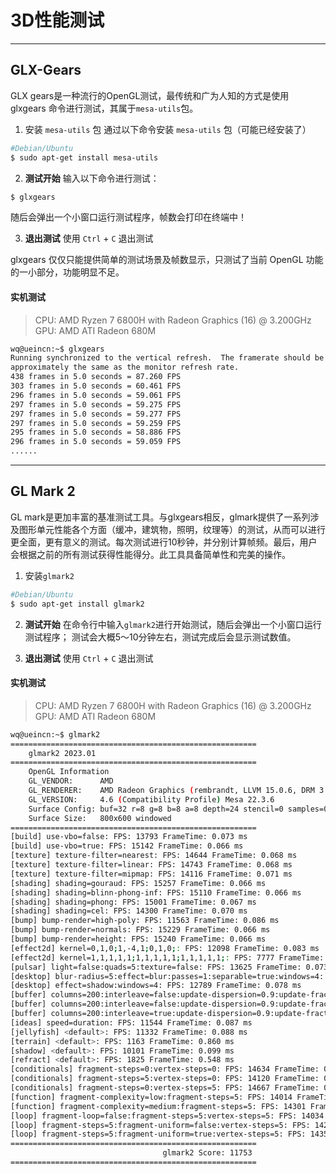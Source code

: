 # 3D性能测试
---
## GLX-Gears
GLX gears是一种流行的OpenGL测试，最传统和广为人知的方式是使用 glxgears 命令进行测试，其属于`mesa-utils`包。

1. 安装 `mesa-utils` 包
通过以下命令安装 `mesa-utils` 包（可能已经安装了）
```bash
#Debian/Ubuntu
$ sudo apt-get install mesa-utils
```
2. **测试开始**
输入以下命令进行测试：
```bash
$ glxgears
```
随后会弹出一个小窗口运行测试程序，帧数会打印在终端中！

3. **退出测试**
使用 `Ctrl` + `C` 退出测试

glxgears 仅仅只能提供简单的测试场景及帧数显示，只测试了当前 OpenGL 功能的一小部分，功能明显不足。

#### 实机测试
> CPU: AMD Ryzen 7 6800H with Radeon Graphics (16) @ 3.200GHz 
> GPU: AMD ATI Radeon 680M 
```bash
wq@ueincn:~$ glxgears
Running synchronized to the vertical refresh.  The framerate should be
approximately the same as the monitor refresh rate.
438 frames in 5.0 seconds = 87.260 FPS
303 frames in 5.0 seconds = 60.461 FPS
296 frames in 5.0 seconds = 59.061 FPS
297 frames in 5.0 seconds = 59.275 FPS
297 frames in 5.0 seconds = 59.277 FPS
297 frames in 5.0 seconds = 59.259 FPS
295 frames in 5.0 seconds = 58.886 FPS
296 frames in 5.0 seconds = 59.059 FPS
......
```
---
## GL Mark 2
GL mark是更加丰富的基准测试工具。与glxgears相反，glmark提供了一系列涉及图形单元性能各个方面（缓冲，建筑物，照明，纹理等）的测试，从而可以进行更全面，更有意义的测试。每次测试进行10秒钟，并分别计算帧频。最后，用户会根据之前的所有测试获得性能得分。此工具具备简单性和完美的操作。

1. 安装`glmark2`
```bash
#Debian/Ubuntu
$ sudo apt-get install glmark2
```
2. **测试开始**
   在命令行中输入`glmark2`进行开始测试，随后会弹出一个小窗口运行测试程序；
   测试会大概5～10分钟左右，测试完成后会显示测试数值。
   
3. **退出测试**
   使用 `Ctrl` + `C` 退出测试
   
#### 实机测试
> CPU: AMD Ryzen 7 6800H with Radeon Graphics (16) @ 3.200GHz 
> GPU: AMD ATI Radeon 680M 
```bash
wq@ueincn:~$ glmark2 
=======================================================
    glmark2 2023.01
=======================================================
    OpenGL Information
    GL_VENDOR:      AMD
    GL_RENDERER:    AMD Radeon Graphics (rembrandt, LLVM 15.0.6, DRM 3.49, 6.1.0-10-amd64)
    GL_VERSION:     4.6 (Compatibility Profile) Mesa 22.3.6
    Surface Config: buf=32 r=8 g=8 b=8 a=8 depth=24 stencil=0 samples=0
    Surface Size:   800x600 windowed
=======================================================
[build] use-vbo=false: FPS: 13793 FrameTime: 0.073 ms
[build] use-vbo=true: FPS: 15142 FrameTime: 0.066 ms
[texture] texture-filter=nearest: FPS: 14644 FrameTime: 0.068 ms
[texture] texture-filter=linear: FPS: 14743 FrameTime: 0.068 ms
[texture] texture-filter=mipmap: FPS: 14116 FrameTime: 0.071 ms
[shading] shading=gouraud: FPS: 15257 FrameTime: 0.066 ms
[shading] shading=blinn-phong-inf: FPS: 15110 FrameTime: 0.066 ms
[shading] shading=phong: FPS: 15001 FrameTime: 0.067 ms
[shading] shading=cel: FPS: 14300 FrameTime: 0.070 ms
[bump] bump-render=high-poly: FPS: 11563 FrameTime: 0.086 ms
[bump] bump-render=normals: FPS: 15229 FrameTime: 0.066 ms
[bump] bump-render=height: FPS: 15240 FrameTime: 0.066 ms
[effect2d] kernel=0,1,0;1,-4,1;0,1,0;: FPS: 12098 FrameTime: 0.083 ms
[effect2d] kernel=1,1,1,1,1;1,1,1,1,1;1,1,1,1,1;: FPS: 7777 FrameTime: 0.129 ms
[pulsar] light=false:quads=5:texture=false: FPS: 13625 FrameTime: 0.073 ms
[desktop] blur-radius=5:effect=blur:passes=1:separable=true:windows=4: FPS: 7571 FrameTime: 0.132 ms
[desktop] effect=shadow:windows=4: FPS: 12789 FrameTime: 0.078 ms
[buffer] columns=200:interleave=false:update-dispersion=0.9:update-fraction=0.5:update-method=map: FPS: 2549 FrameTime: 0.392 ms
[buffer] columns=200:interleave=false:update-dispersion=0.9:update-fraction=0.5:update-method=subdata: FPS: 3145 FrameTime: 0.318 ms
[buffer] columns=200:interleave=true:update-dispersion=0.9:update-fraction=0.5:update-method=map: FPS: 3880 FrameTime: 0.258 ms
[ideas] speed=duration: FPS: 11544 FrameTime: 0.087 ms
[jellyfish] <default>: FPS: 11332 FrameTime: 0.088 ms
[terrain] <default>: FPS: 1163 FrameTime: 0.860 ms
[shadow] <default>: FPS: 10101 FrameTime: 0.099 ms
[refract] <default>: FPS: 1825 FrameTime: 0.548 ms
[conditionals] fragment-steps=0:vertex-steps=0: FPS: 14634 FrameTime: 0.068 ms
[conditionals] fragment-steps=5:vertex-steps=0: FPS: 14120 FrameTime: 0.071 ms
[conditionals] fragment-steps=0:vertex-steps=5: FPS: 14667 FrameTime: 0.068 ms
[function] fragment-complexity=low:fragment-steps=5: FPS: 14014 FrameTime: 0.071 ms
[function] fragment-complexity=medium:fragment-steps=5: FPS: 14301 FrameTime: 0.070 ms
[loop] fragment-loop=false:fragment-steps=5:vertex-steps=5: FPS: 14034 FrameTime: 0.071 ms
[loop] fragment-steps=5:fragment-uniform=false:vertex-steps=5: FPS: 14254 FrameTime: 0.070 ms
[loop] fragment-steps=5:fragment-uniform=true:vertex-steps=5: FPS: 14352 FrameTime: 0.070 ms
=======================================================
                                  glmark2 Score: 11753 
=======================================================
```